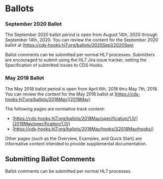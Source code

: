 # Ballots

### September 2020 Ballot

The September 2020 ballot period is open from August 14th, 2020 through September 14th, 2020. You can review the content for the September 2020 ballot at [https://cds-hooks.hl7.org/ballots/2020Sep](2020Sep)

Ballot comments can be submitted per normal HL7 processes. Submitters are encouraged to submit using the HL7 Jira issue tracker, setting the Specification of submitted issues to CDS Hooks.

### May 2018 Ballot

The May 2018 ballot period is open from April 6th, 2018 thru May 7th, 2018. You can review the content for the May 2018 ballot at [https://cds-hooks.hl7.org/ballots/2018May](2018May)

The following pages are normative track content:

- [https://cds-hooks.hl7.org/ballots/2018May/specification/1.0/](2018May/specification/1.0/)
- [https://cds-hooks.hl7.org/ballots/2018May/hooks/](2018May/hooks/)

Other pages (such as the Overview, Examples, and Quick Start) are informative content intended to provide supplemental documentation.

## Submitting Ballot Comments

Ballot comments can be submitted per normal HL7 processes.


